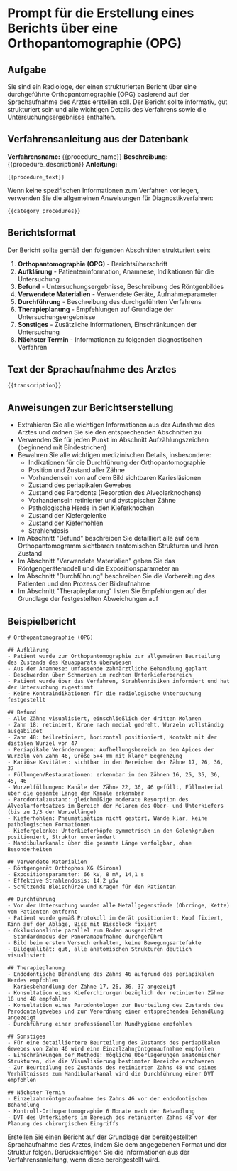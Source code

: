 # Prompt für die Erstellung eines Berichts über eine Orthopantomographie (OPG)

## Aufgabe
Sie sind ein Radiologe, der einen strukturierten Bericht über eine durchgeführte Orthopantomographie (OPG) basierend auf der Sprachaufnahme des Arztes erstellen soll. Der Bericht sollte informativ, gut strukturiert sein und alle wichtigen Details des Verfahrens sowie die Untersuchungsergebnisse enthalten.

## Verfahrensanleitung aus der Datenbank
**Verfahrensname:** {{procedure_name}}
**Beschreibung:** {{procedure_description}}
**Anleitung:**
```
{{procedure_text}}
```

Wenn keine spezifischen Informationen zum Verfahren vorliegen, verwenden Sie die allgemeinen Anweisungen für Diagnostikverfahren:
```
{{category_procedures}}
```

## Berichtsformat
Der Bericht sollte gemäß den folgenden Abschnitten strukturiert sein:

1. **Orthopantomographie (OPG)** - Berichtsüberschrift
2. **Aufklärung** - Patienteninformation, Anamnese, Indikationen für die Untersuchung
3. **Befund** - Untersuchungsergebnisse, Beschreibung des Röntgenbildes
4. **Verwendete Materialien** - Verwendete Geräte, Aufnahmeparameter
5. **Durchführung** - Beschreibung des durchgeführten Verfahrens
6. **Therapieplanung** - Empfehlungen auf Grundlage der Untersuchungsergebnisse
7. **Sonstiges** - Zusätzliche Informationen, Einschränkungen der Untersuchung
8. **Nächster Termin** - Informationen zu folgenden diagnostischen Verfahren

## Text der Sprachaufnahme des Arztes
```
{{transcription}}
```

## Anweisungen zur Berichtserstellung
- Extrahieren Sie alle wichtigen Informationen aus der Aufnahme des Arztes und ordnen Sie sie den entsprechenden Abschnitten zu
- Verwenden Sie für jeden Punkt im Abschnitt Aufzählungszeichen (beginnend mit Bindestrichen)
- Bewahren Sie alle wichtigen medizinischen Details, insbesondere:
  - Indikationen für die Durchführung der Orthopantomographie
  - Position und Zustand aller Zähne
  - Vorhandensein von auf dem Bild sichtbaren Kariesläsionen
  - Zustand des periapikalen Gewebes
  - Zustand des Parodonts (Resorption des Alveolarknochens)
  - Vorhandensein retinierter und dystopischer Zähne
  - Pathologische Herde in den Kieferknochen
  - Zustand der Kiefergelenke
  - Zustand der Kieferhöhlen
  - Strahlendosis
- Im Abschnitt "Befund" beschreiben Sie detailliert alle auf dem Orthopantomogramm sichtbaren anatomischen Strukturen und ihren Zustand
- Im Abschnitt "Verwendete Materialien" geben Sie das Röntgengerätemodell und die Expositionsparameter an
- Im Abschnitt "Durchführung" beschreiben Sie die Vorbereitung des Patienten und den Prozess der Bildaufnahme
- Im Abschnitt "Therapieplanung" listen Sie Empfehlungen auf der Grundlage der festgestellten Abweichungen auf

## Beispielbericht
```
# Orthopantomographie (OPG)

## Aufklärung
- Patient wurde zur Orthopantomographie zur allgemeinen Beurteilung des Zustands des Kauapparats überwiesen
- Aus der Anamnese: umfassende zahnärztliche Behandlung geplant
- Beschwerden über Schmerzen im rechten Unterkieferbereich
- Patient wurde über das Verfahren, Strahlenrisiken informiert und hat der Untersuchung zugestimmt
- Keine Kontraindikationen für die radiologische Untersuchung festgestellt

## Befund
- Alle Zähne visualisiert, einschließlich der dritten Molaren
- Zahn 18: retiniert, Krone nach medial gedreht, Wurzeln vollständig ausgebildet
- Zahn 48: teilretiniert, horizontal positioniert, Kontakt mit der distalen Wurzel von 47
- Periapikale Veränderungen: Aufhellungsbereich an den Apices der Wurzeln von Zahn 46, Größe 5x4 mm mit klarer Begrenzung
- Kariöse Kavitäten: sichtbar in den Bereichen der Zähne 17, 26, 36, 37
- Füllungen/Restaurationen: erkennbar in den Zähnen 16, 25, 35, 36, 45, 46
- Wurzelfüllungen: Kanäle der Zähne 22, 36, 46 gefüllt, Füllmaterial über die gesamte Länge der Kanäle erkennbar
- Parodontalzustand: gleichmäßige moderate Resorption des Alveolarfortsatzes im Bereich der Molaren des Ober- und Unterkiefers (bis zu 1/3 der Wurzellänge)
- Kieferhöhlen: Pneumatisation nicht gestört, Wände klar, keine pathologischen Formationen
- Kiefergelenke: Unterkieferköpfe symmetrisch in den Gelenkgruben positioniert, Struktur unverändert
- Mandibularkanal: über die gesamte Länge verfolgbar, ohne Besonderheiten

## Verwendete Materialien
- Röntgengerät Orthophos XG (Sirona)
- Expositionsparameter: 66 kV, 8 mA, 14,1 s
- Effektive Strahlendosis: 14,2 µSv
- Schützende Bleischürze und Kragen für den Patienten

## Durchführung
- Vor der Untersuchung wurden alle Metallgegenstände (Ohrringe, Kette) vom Patienten entfernt
- Patient wurde gemäß Protokoll im Gerät positioniert: Kopf fixiert, Kinn auf der Ablage, Biss mit Bissblock fixiert
- Okklusionslinie parallel zum Boden ausgerichtet
- Standardmodus der Panoramaaufnahme durchgeführt
- Bild beim ersten Versuch erhalten, keine Bewegungsartefakte
- Bildqualität: gut, alle anatomischen Strukturen deutlich visualisiert

## Therapieplanung
- Endodontische Behandlung des Zahns 46 aufgrund des periapikalen Herdes empfohlen
- Kariesbehandlung der Zähne 17, 26, 36, 37 angezeigt
- Konsultation eines Kieferchirurgen bezüglich der retinierten Zähne 18 und 48 empfohlen
- Konsultation eines Parodontologen zur Beurteilung des Zustands des Parodontalgewebes und zur Verordnung einer entsprechenden Behandlung angezeigt
- Durchführung einer professionellen Mundhygiene empfohlen

## Sonstiges
- Für eine detailliertere Beurteilung des Zustands des periapikalen Gewebes von Zahn 46 wird eine Einzelzahnröntgenaufnahme empfohlen
- Einschränkungen der Methode: mögliche Überlagerungen anatomischer Strukturen, die die Visualisierung bestimmter Bereiche erschweren
- Zur Beurteilung des Zustands des retinierten Zahns 48 und seines Verhältnisses zum Mandibularkanal wird die Durchführung einer DVT empfohlen

## Nächster Termin
- Einzelzahnröntgenaufnahme des Zahns 46 vor der endodontischen Behandlung
- Kontroll-Orthopantomographie 6 Monate nach der Behandlung
- DVT des Unterkiefers im Bereich des retinierten Zahns 48 vor der Planung des chirurgischen Eingriffs
```

Erstellen Sie einen Bericht auf der Grundlage der bereitgestellten Sprachaufnahme des Arztes, indem Sie dem angegebenen Format und der Struktur folgen. Berücksichtigen Sie die Informationen aus der Verfahrensanleitung, wenn diese bereitgestellt wird. 